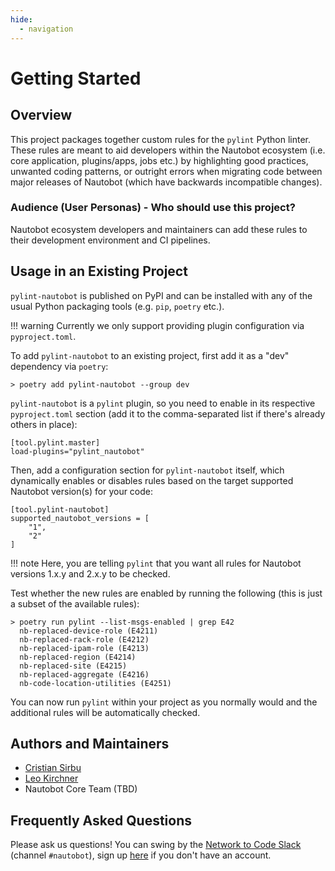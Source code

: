 ```yaml
---
hide:
  - navigation
---
```


# Getting Started

## Overview

This project packages together custom rules for the `pylint` Python linter. These rules are meant to aid developers within the Nautobot ecosystem (i.e. core application, plugins/apps, jobs etc.) by highlighting good practices, unwanted coding patterns, or outright errors when migrating code between major releases of Nautobot (which have backwards incompatible changes).

### Audience (User Personas) - Who should use this project?

Nautobot ecosystem developers and maintainers can add these rules to their development environment and CI pipelines.

## Usage in an Existing Project

`pylint-nautobot` is published on PyPI and can be installed with any of the usual Python packaging tools (e.g. `pip`, `poetry` etc.).

!!! warning
    Currently we only support providing plugin configuration via `pyproject.toml`.

To add `pylint-nautobot` to an existing project, first add it as a "dev" dependency via `poetry`:

```
> poetry add pylint-nautobot --group dev
```

`pylint-nautobot` is a `pylint` plugin, so you need to enable in its respective `pyproject.toml` section (add it to the comma-separated list if there's already others in place):

```
[tool.pylint.master]
load-plugins="pylint_nautobot"
```

Then, add a configuration section for `pylint-nautobot` itself, which dynamically enables or disables rules based on the target supported Nautobot version(s) for your code:

```
[tool.pylint-nautobot]
supported_nautobot_versions = [
    "1",
    "2"
]
```

!!! note
    Here, you are telling `pylint` that you want all rules for Nautobot versions 1.x.y and 2.x.y to be checked.

Test whether the new rules are enabled by running the following (this is just a subset of the available rules):

```
> poetry run pylint --list-msgs-enabled | grep E42
  nb-replaced-device-role (E4211)
  nb-replaced-rack-role (E4212)
  nb-replaced-ipam-role (E4213)
  nb-replaced-region (E4214)
  nb-replaced-site (E4215)
  nb-replaced-aggregate (E4216)
  nb-code-location-utilities (E4251)
```

You can now run `pylint` within your project as you normally would and the additional rules will be automatically checked.

## Authors and Maintainers

- [Cristian Sirbu](https://github.com/cmsirbu)
- [Leo Kirchner](https://github.com/Kircheneer)
- Nautobot Core Team (TBD)

## Frequently Asked Questions

Please ask us questions! You can swing by the [Network to Code Slack](https://networktocode.slack.com/) (channel `#nautobot`), sign up [here](http://slack.networktocode.com/) if you don't have an account.
